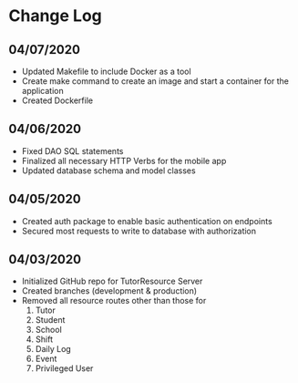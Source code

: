 # Change Log

## 04/07/2020
* Updated Makefile to include Docker as a tool
* Create make command to create an image and start a container for the application
* Created Dockerfile

## 04/06/2020
* Fixed DAO SQL statements
* Finalized all necessary HTTP Verbs for the mobile app
* Updated database schema and model classes

## 04/05/2020
- Created auth package to enable basic authentication on endpoints
- Secured most requests to write to database with authorization

## 04/03/2020
- Initialized GitHub repo for TutorResource Server
- Created branches (development & production)
- Removed all resource routes other than those for
    1. Tutor
    2. Student
    3. School
    4. Shift
    5. Daily Log
    6. Event
    7. Privileged User